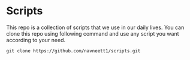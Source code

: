 # Scripts

This repo is a collection of scripts that we use in our daily lives.
You can clone this repo using following command and use any script you want according to your need.

```
git clone https://github.com/navneett1/scripts.git
```

